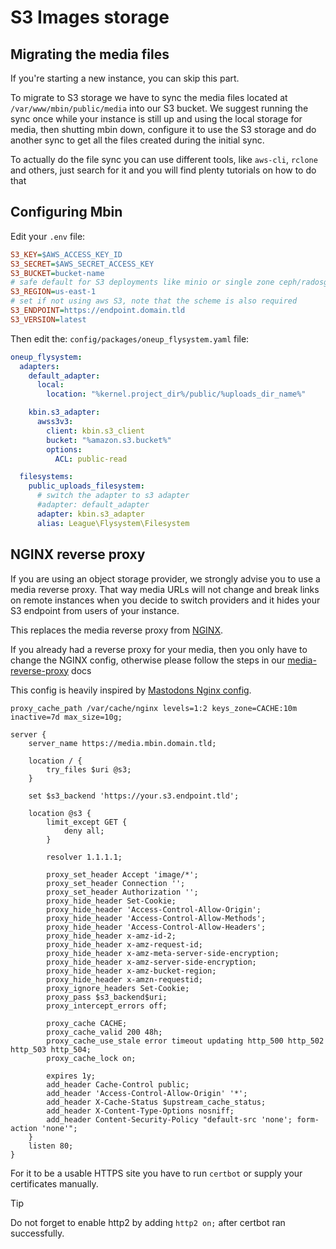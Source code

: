 # S3 Images storage

## Migrating the media files

If you're starting a new instance, you can skip this part.

To migrate to S3 storage we have to sync the media files located at `/var/www/mbin/public/media` into our S3 bucket.
We suggest running the sync once while your instance is still up and using the local storage for media, then shutting mbin down,
configure it to use the S3 storage and do another sync to get all the files created during the initial sync.

To actually do the file sync you can use different tools, like `aws-cli`, `rclone` and others,
just search for it and you will find plenty tutorials on how to do that

## Configuring Mbin

Edit your `.env` file:

```ini
S3_KEY=$AWS_ACCESS_KEY_ID
S3_SECRET=$AWS_SECRET_ACCESS_KEY
S3_BUCKET=bucket-name
# safe default for S3 deployments like minio or single zone ceph/radosgw
S3_REGION=us-east-1
# set if not using aws S3, note that the scheme is also required
S3_ENDPOINT=https://endpoint.domain.tld
S3_VERSION=latest
```

Then edit the: `config/packages/oneup_flysystem.yaml` file:

```yaml
oneup_flysystem:
  adapters:
    default_adapter:
      local:
        location: "%kernel.project_dir%/public/%uploads_dir_name%"

    kbin.s3_adapter:
      awss3v3:
        client: kbin.s3_client
        bucket: "%amazon.s3.bucket%"
        options:
          ACL: public-read

  filesystems:
    public_uploads_filesystem:
      # switch the adapter to s3 adapter
      #adapter: default_adapter
      adapter: kbin.s3_adapter
      alias: League\Flysystem\Filesystem
```

## NGINX reverse proxy

If you are using an object storage provider, we strongly advise you to use a media reverse proxy.
That way media URLs will not change and break links on remote instances when you decide to switch providers
and it hides your S3 endpoint from users of your instance.

This replaces the media reverse proxy from [NGINX](../02-configuration/02-nginx.md).

If you already had a reverse proxy for your media, then you only have to change the NGINX config,
otherwise please follow the steps in our [media-reverse-proxy](../02-configuration/02-nginx.md) docs

This config is heavily inspired by [Mastodons Nginx config](https://docs.joinmastodon.org/admin/optional/object-storage-proxy/).

```nginx
proxy_cache_path /var/cache/nginx levels=1:2 keys_zone=CACHE:10m inactive=7d max_size=10g;

server {
    server_name https://media.mbin.domain.tld;

    location / {
        try_files $uri @s3;
    }

    set $s3_backend 'https://your.s3.endpoint.tld';

    location @s3 {
        limit_except GET {
            deny all;
        }

        resolver 1.1.1.1;

        proxy_set_header Accept 'image/*';
        proxy_set_header Connection '';
        proxy_set_header Authorization '';
        proxy_hide_header Set-Cookie;
        proxy_hide_header 'Access-Control-Allow-Origin';
        proxy_hide_header 'Access-Control-Allow-Methods';
        proxy_hide_header 'Access-Control-Allow-Headers';
        proxy_hide_header x-amz-id-2;
        proxy_hide_header x-amz-request-id;
        proxy_hide_header x-amz-meta-server-side-encryption;
        proxy_hide_header x-amz-server-side-encryption;
        proxy_hide_header x-amz-bucket-region;
        proxy_hide_header x-amzn-requestid;
        proxy_ignore_headers Set-Cookie;
        proxy_pass $s3_backend$uri;
        proxy_intercept_errors off;

        proxy_cache CACHE;
        proxy_cache_valid 200 48h;
        proxy_cache_use_stale error timeout updating http_500 http_502 http_503 http_504;
        proxy_cache_lock on;

        expires 1y;
        add_header Cache-Control public;
        add_header 'Access-Control-Allow-Origin' '*';
        add_header X-Cache-Status $upstream_cache_status;
        add_header X-Content-Type-Options nosniff;
        add_header Content-Security-Policy "default-src 'none'; form-action 'none'";
    }
    listen 80;
}
```

For it to be a usable HTTPS site you have to run `certbot` or supply your certificates manually.

> [!TIP]
> Do not forget to enable http2 by adding `http2 on;` after certbot ran successfully.
